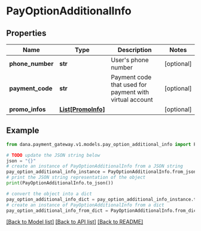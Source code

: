 # PayOptionAdditionalInfo


## Properties

Name | Type | Description | Notes
------------ | ------------- | ------------- | -------------
**phone_number** | **str** | User&#39;s phone number | [optional] 
**payment_code** | **str** | Payment code that used for payment with virtual account | [optional] 
**promo_infos** | [**List[PromoInfo]**](PromoInfo.md) |  | [optional] 

## Example

```python
from dana.payment_gateway.v1.models.pay_option_additional_info import PayOptionAdditionalInfo

# TODO update the JSON string below
json = "{}"
# create an instance of PayOptionAdditionalInfo from a JSON string
pay_option_additional_info_instance = PayOptionAdditionalInfo.from_json(json)
# print the JSON string representation of the object
print(PayOptionAdditionalInfo.to_json())

# convert the object into a dict
pay_option_additional_info_dict = pay_option_additional_info_instance.to_dict()
# create an instance of PayOptionAdditionalInfo from a dict
pay_option_additional_info_from_dict = PayOptionAdditionalInfo.from_dict(pay_option_additional_info_dict)
```
[[Back to Model list]](../README.md#documentation-for-models) [[Back to API list]](../README.md#documentation-for-api-endpoints) [[Back to README]](../README.md)



